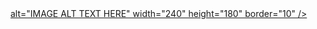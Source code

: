 <a href="https://drive.google.com/file/d/1boY_vbqkF1U3zd2d9n-ZQbDgfA2kgFxq/preview" target="_blank">
alt="IMAGE ALT TEXT HERE" width="240" height="180" border="10" /></a>
